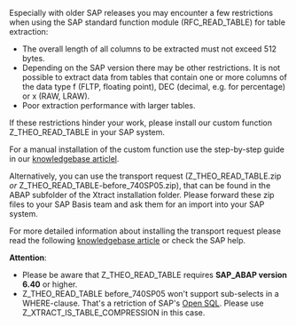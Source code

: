 Especially with older SAP releases you may encounter a few restrictions when using the SAP standard function module (RFC_READ_TABLE) for table extraction:

- The overall length of all columns to be extracted must not exceed 512 bytes.
- Depending on the SAP version there may be other restrictions. 
  It is not possible to extract data from tables that contain one or more columns of the data type f (FLTP, floating point), DEC (decimal, e.g. for percentage) or x (RAW, LRAW).
- Poor extraction performance with larger tables.

If these restrictions hinder your work, please install our custom function Z_THEO_READ_TABLE in your SAP system.

For a manual installation of the custom function use the step-by-step guide in our [knowledgebase articlel](https://kb.theobald-software.com/sap/installation-of-the-function-module-Z_THEO_READ_TABLE). 

Alternatively, you can use the transport request (Z_THEO_READ_TABLE.zip *or* Z_THEO_READ_TABLE-before_740SP05.zip), that can be found in the ABAP subfolder of the Xtract installation folder.
Please forward these zip files to your SAP Basis team and ask them for an import into your SAP system.

For more detailed information about installing the transport request please read the following [knowledgebase article](https://kb.theobald-software.com/sap/how-to-import-an-sap-transport-request-with-the-transport-management-system-stms?fromSearch=true) or check the SAP help.

**Attention**:
- Please be aware that Z_THEO_READ_TABLE requires **SAP_ABAP version 6.40** or higher.
- Z_THEO_READ_TABLE before_740SP05 won't support sub-selects in a WHERE-clause. That's a retriction of SAP's [Open SQL](https://blogs.sap.com/2014/02/06/abap-news-for-release-740-sp05/). Please use Z_XTRACT_IS_TABLE_COMPRESSION in this case.
